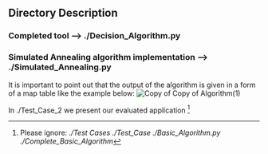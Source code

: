 ## Directory Description 
### Completed tool --> **./Decision_Algorithm.py**
### Simulated Annealing algorithm implementation --> ./Simulated_Annealing.py
It is important to point out that the output of the algorithm is given in a form of a map table like the example below:
![Copy of Copy of Algorithm(1)](https://user-images.githubusercontent.com/77551993/148937559-477ca5a2-efdc-49eb-8725-c9ca76af65f0.png)

In ./Test_Case_2 we present our evaluated application [^1]


[^1]: Please ignore: *./Test Cases ./Test_Case ./Basic_Algorithm.py ./Complete_Basic_Algorithm* 
